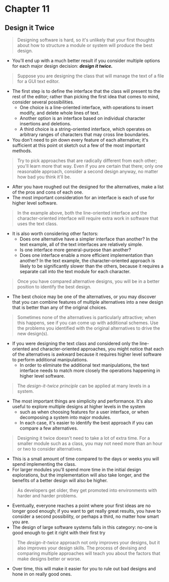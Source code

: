 # Chapter 11

## Design it Twice
 > Designing software is hard, so it's unlikely that your first thoughts about how to structure a module or system will produce the best design.  
 - You'll end up with a much better result if you consider multiple options for each major design decision: ***design it twice.***

 > Suppose you are designing the class that will manage the text of a file for a GUI text editor.
 - The first step is to define the interface that the class will present to the rest of the editor; rather than picking the first idea that comes to mind, consider several possibilities.
   - One choice is a line-oriented interface, with operations to insert modify, and delete whole lines of text.
   - Another option is an interface based on individual character insertions and deletions.
   - A third choice is a string-oriented interface, which operates on arbitrary ranges of characters that may cross line boundaries.
 - You don't need to pin down every feature of each alternative; it's sufficient at this point ot sketch out a few of the most important methods.

 > Try to pick approaches that are radically different from each other; you'll learn more that way. Even if you are certain that there; only one reasonable approach, consider a second design anyway, no matter how bad you think it'll be.
 - After you have roughed out the designed for the alternatives, make a list of the pros and cons of each one.
 - The most important consideration for an interface is each of use for higher level software.

 > In the example above, both the line-oriented interface and the character-oriented interface will require extra work in software that uses the text class.
 - It is also worth considering other factors:
   - Does one alternative have a simpler interface than another? In the text example, all of the text interfaces are relatively simple.
   -  Is one interface more general-purpose than another? 
   -  Does one interface enable a more efficient implementation than another? In the text example, the character-oriented approach is likely to be significantly slower than the others, because it requires a separate call into the text module for each character.

 > Once you have compared alternative designs, you will be in a better position to identify the best design. 
 - The best choice may be one of the alternatives, or you may discover that you can combine features of multiple alternatives into a new design that is better than any of the original choices.

 > Sometimes none of the alternatives is particularly attractive; when this happens, see if you can come up with additional schemes. Use the problems you identified with the original alternatives to drive the new design(s).
  - If you were designing the text class and considered only the line-oriented and character-oriented approaches, you might notice that each of the alternatives is awkward because it requires higher level software to perform additional manipulations.
    - In order to eliminate the additional text manipulations, the text interface needs to match more closely the operations happening in higher level software.

 > The *design-it-twice principle* can be applied at many levels in a system. 
 - The most important things are simplicity and performance. It's also useful to explore multiple designs at higher levels in the system
   - such as when choosing features for a user interface, or when decomposing a system into major modules.
   - In each case, it's easier to identify the best approach if you can compare a few alternatives.

 > Designing it twice doesn't need to take a lot of extra time. For a smaller module such as a class, you may not need more than an hour or two to consider alternatives.
 - This is a small amount of time compared to the days or weeks you will spend implementing the class. 
 - For larger modules you'll spend more time in the initial design explorations, but the implementation will also take longer, and the benefits of a better design will also be higher.

 > As developers get older, they get promoted into environments with harder and harder problems. 
 - Eventually, everyone reaches a point where your first ideas are no longer good enough; if you want to get really great results, you have to consider a second possibility, or perhaps a third, no matter how smart you are.
 - The design of large software systems falls in this category: no-one is good enough to get it right with their first try

 > The *design-it-twice* approach not only improves your designs, but it also improves your design skills. The process of devising and comparing multiple approaches will teach you about the factors that make designs better or worse.
 - Over time, this will make it easier for you to rule out bad designs and hone in on really good ones.